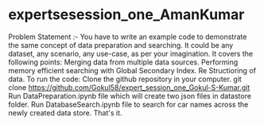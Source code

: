 # expertsesession_one_AmanKumar
Problem Statement :-
You have to write an example code to demonstrate the same concept of data preparation and searching. It could be any dataset, any scenario, any use-case, as per your imagination.
It covers the following points:
Merging data from multiple data sources.
Performing memory efficient searching with Global Secondary Index.
Re Structioring of data.
To run the code:
Clone the github repository in your computer. git clone https://github.com/Gokul58/expert_session_one_Gokul-S-Kumar.git
Run DataPreparation.ipynb file which will create two json files in datastore folder.
Run DatabaseSearch.ipynb file to search for car names across the newly created data store.
That's it.
